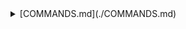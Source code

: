 
<details>
<summary>[COMMANDS.md](./COMMANDS.md)</summary>

```shell
TOKEN=$(~/GH_TOKEN); export TOKEN && curl -I https://api.github.com -u $(GIT_USER):$TOKEN
```
</p>
</details>